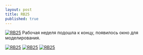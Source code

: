 ```yaml
---
layout: post
title: RB25
published: true
---
```





<a href="{{site.baseurl}}/images/news/2018-10-13/1.jpg" target="_blank">![RB25]({{site.baseurl}}/images/news/2018-10-13/1.jpg)</a>
Рабочая неделя подошла к концу, появилось окно для моделирования.

<a href="{{site.baseurl}}/images/news/2018-10-13/2.jpg" target="_blank">![RB25]({{site.baseurl}}/images/news/2018-10-13/2.jpg)</a>
<a href="{{site.baseurl}}/images/news/2018-10-13/3.jpg" target="_blank">![RB25]({{site.baseurl}}/images/news/2018-10-13/3.jpg)</a>
<a href="{{site.baseurl}}/images/news/2018-10-13/4.jpg" target="_blank">![RB25]({{site.baseurl}}/images/news/2018-10-13/4.jpg)</a>
